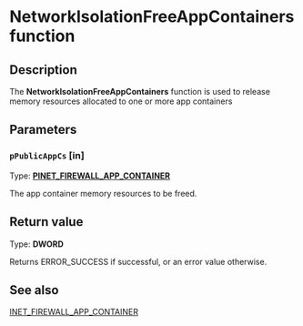 # NetworkIsolationFreeAppContainers function

## Description

The **NetworkIsolationFreeAppContainers** function is used to release memory resources allocated to one or more app containers

## Parameters

### `pPublicAppCs` [in]

Type: **[PINET_FIREWALL_APP_CONTAINER](https://learn.microsoft.com/windows/desktop/api/netfw/ns-netfw-inet_firewall_app_container)**

The app container memory resources to be freed.

## Return value

Type: **DWORD**

Returns ERROR_SUCCESS if successful, or an error value otherwise.

## See also

[INET_FIREWALL_APP_CONTAINER](https://learn.microsoft.com/windows/desktop/api/netfw/ns-netfw-inet_firewall_app_container)